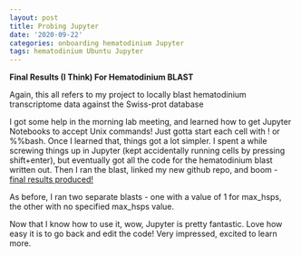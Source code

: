 ```yaml
---
layout: post
title: Probing Jupyter
date: '2020-09-22'
categories: onboarding hematodinium Jupyter
tags: hematodinium Ubuntu Jupyter
---
```


**Final Results (I Think) For Hematodinium BLAST**

Again, this all refers to my project to locally blast hematodinium transcriptome data against the Swiss-prot database 

I got some help in the morning lab meeting, and learned how to get Jupyter Notebooks to accept Unix commands! Just gotta start each cell with ! or %%bash. Once I learned that, things got a lot simpler. I spent a while screwing things up in Jupyter (kept accidentally running cells by pressing shift+enter), but eventually got all the code for the hematodinium blast written out. Then I ran the blast, linked my new github repo, and boom - [final results produced!](https://github.com/afcoyle/jupyter-notebook/tree/master/hematodinium-blast-data)

As before, I ran two separate blasts - one with a value of 1 for max_hsps, the other with no specified max_hsps value. 

Now that I know how to use it, wow, Jupyter is pretty fantastic. Love how easy it is to go back and edit the code! Very impressed, excited to learn more.



